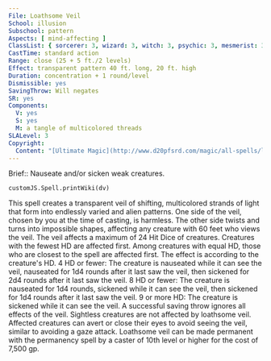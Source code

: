 ```yaml
---
File: Loathsome Veil
School: illusion
Subschool: pattern
Aspects: [ mind-affecting ]
ClassList: { sorcerer: 3, wizard: 3, witch: 3, psychic: 3, mesmerist: 3 }
CastTime: standard action
Range: close (25 + 5 ft./2 levels)
Effect: transparent pattern 40 ft. long, 20 ft. high
Duration: concentration + 1 round/level
Dismissible: yes
SavingThrow: Will negates
SR: yes
Components:
  V: yes
  S: yes
  M: a tangle of multicolored threads
SLALevel: 3
Copyright:
  Content: "[Ultimate Magic](http://www.d20pfsrd.com/magic/all-spells/l/loathsome-veil)"
---
```

Brief:: Nauseate and/or sicken weak creatures.

```dataviewjs
customJS.Spell.printWiki(dv)
```

This spell creates a transparent veil of shifting, multicolored strands of light that form into endlessly varied and alien patterns. One side of the veil, chosen by you at the time of casting, is harmless. The other side twists and turns into impossible shapes, affecting any creature with 60 feet who views the veil. The veil affects a maximum of 24 Hit Dice of creatures. Creatures with the fewest HD are affected first.  Among creatures with equal HD, those who are closest to the spell are affected first. The effect is according to the creature's HD.  4 HD or fewer: The creature is nauseated while it can see the veil, nauseated for 1d4 rounds after it last saw the veil, then sickened for 2d4 rounds after it last saw the veil.  8 HD or fewer: The creature is nauseated for 1d4 rounds, sickened while it can see the veil, then sickened for 1d4 rounds after it last saw the veil.  9 or more HD: The creature is sickened while it can see the veil.  A successful saving throw ignores all effects of the veil.  Sightless creatures are not affected by loathsome veil.  Affected creatures can avert or close their eyes to avoid seeing the veil, similar to avoiding a gaze attack.  Loathsome veil can be made permanent with the permanency spell by a caster of 10th level or higher for the cost of 7,500 gp.
